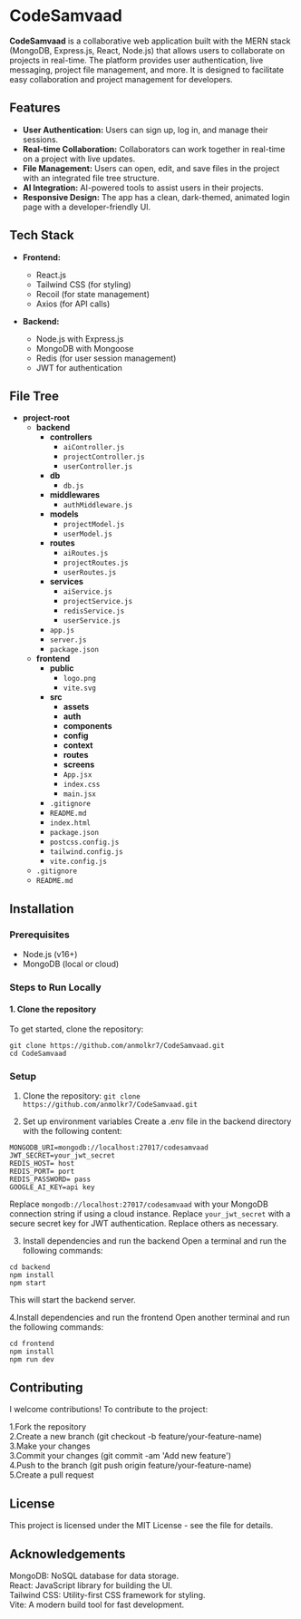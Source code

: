 # CodeSamvaad

**CodeSamvaad** is a collaborative web application built with the MERN stack (MongoDB, Express.js, React, Node.js) that allows users to collaborate on projects in real-time. The platform provides user authentication, live messaging, project file management, and more. It is designed to facilitate easy collaboration and project management for developers.

## Features

- **User Authentication:** Users can sign up, log in, and manage their sessions.
- **Real-time Collaboration:** Collaborators can work together in real-time on a project with live updates.
- **File Management:** Users can open, edit, and save files in the project with an integrated file tree structure.
- **AI Integration:** AI-powered tools to assist users in their projects.
- **Responsive Design:** The app has a clean, dark-themed, animated login page with a developer-friendly UI.

## Tech Stack

- **Frontend:**
  - React.js
  - Tailwind CSS (for styling)
  - Recoil (for state management)
  - Axios (for API calls)

- **Backend:**
  - Node.js with Express.js
  - MongoDB with Mongoose
  - Redis (for user session management)
  - JWT for authentication

## File Tree
- **project-root**
  - **backend**
    - **controllers**
      - `aiController.js`
      - `projectController.js`
      - `userController.js`
    - **db**
      - `db.js`
    - **middlewares**
      - `authMiddleware.js`
    - **models**
      - `projectModel.js`
      - `userModel.js`
    - **routes**
      - `aiRoutes.js`
      - `projectRoutes.js`
      - `userRoutes.js`
    - **services**
      - `aiService.js`
      - `projectService.js`
      - `redisService.js`
      - `userService.js`
    - `app.js`
    - `server.js`
    - `package.json`
  - **frontend**
    - **public**
      - `logo.png`
      - `vite.svg`
    - **src**
      - **assets**
      - **auth**
      - **components**
      - **config**
      - **context**
      - **routes**
      - **screens**
      - `App.jsx`
      - `index.css`
      - `main.jsx`
    - `.gitignore`
    - `README.md`
    - `index.html`
    - `package.json`
    - `postcss.config.js`
    - `tailwind.config.js`
    - `vite.config.js`
  - `.gitignore`
  - `README.md`

## Installation

### Prerequisites

- Node.js (v16+)
- MongoDB (local or cloud)

### Steps to Run Locally

#### 1. Clone the repository

To get started, clone the repository:

```
git clone https://github.com/anmolkr7/CodeSamvaad.git
cd CodeSamvaad 
```
### Setup

1. Clone the repository:
   `git clone https://github.com/anmolkr7/CodeSamvaad.git`

2. Set up environment variables
Create a .env file in the backend directory with the following content:
```
MONGODB_URI=mongodb://localhost:27017/codesamvaad
JWT_SECRET=your_jwt_secret
REDIS_HOST= host
REDIS_PORT= port
REDIS_PASSWORD= pass
GOOGLE_AI_KEY=api key
```
Replace `mongodb://localhost:27017/codesamvaad` with your MongoDB connection string if using a cloud instance.
Replace `your_jwt_secret` with a secure secret key for JWT authentication.
Replace others as necessary.

3. Install dependencies and run the backend
Open a terminal and run the following commands:
```
cd backend
npm install
npm start
```
This will start the backend server.

4.Install dependencies and run the frontend
Open another terminal and run the following commands:
```
cd frontend
npm install
npm run dev
```
## Contributing
I welcome contributions! To contribute to the project:

1.Fork the repository  
2.Create a new branch (git checkout -b feature/your-feature-name)  
3.Make your changes  
3.Commit your changes (git commit -am 'Add new feature')  
4.Push to the branch (git push origin feature/your-feature-name)  
5.Create a pull request  

## License
This project is licensed under the MIT License - see the  file for details.

## Acknowledgements
MongoDB: NoSQL database for data storage.  
React: JavaScript library for building the UI.  
Tailwind CSS: Utility-first CSS framework for styling.  
Vite: A modern build tool for fast development.  
